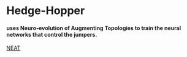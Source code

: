 # Hedge-Hopper
#### uses Neuro-evolution of Augmenting Topologies to train the neural networks that control the jumpers.



[NEAT](https://github.com/wagenaartje/neataptic)
